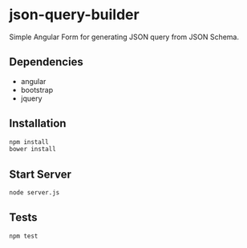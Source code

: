 # json-query-builder
Simple Angular Form for generating JSON query from JSON Schema.

## Dependencies
- angular
- bootstrap
- jquery

## Installation

```bash
npm install
bower install
```

## Start Server
```bash
node server.js
```
## Tests
```bash
npm test
```

